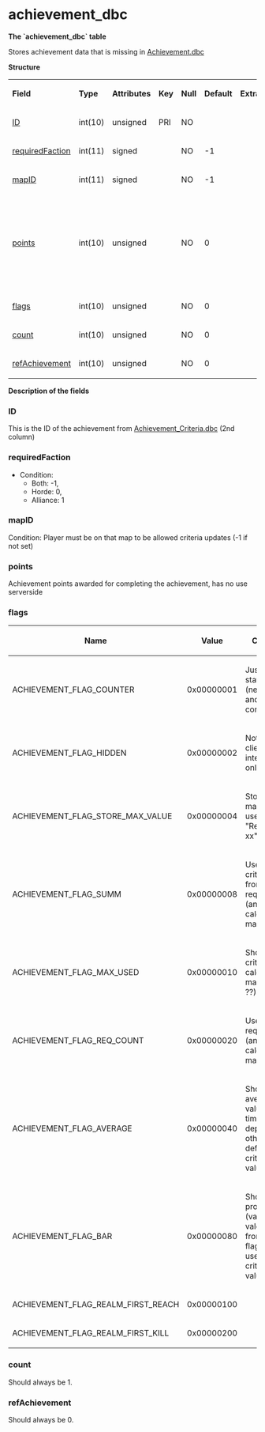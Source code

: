 # achievement\_dbc


**The \`achievement\_dbc\` table**

Stores achievement data that is missing in [Achievement.dbc](Achievement)

**Structure**

<table>
<colgroup>
<col width="12%" />
<col width="12%" />
<col width="12%" />
<col width="12%" />
<col width="12%" />
<col width="12%" />
<col width="12%" />
<col width="12%" />
</colgroup>
<tbody>
<tr class="odd">
<td><p><strong>Field</strong></p></td>
<td><p><strong>Type</strong></p></td>
<td><p><strong>Attributes</strong></p></td>
<td><p><strong>Key</strong></p></td>
<td><p><strong>Null</strong></p></td>
<td><p><strong>Default</strong></p></td>
<td><p><strong>Extra</strong></p></td>
<td><p><strong>Comment</strong></p></td>
</tr>
<tr class="even">
<td><p><a href="#id">ID</a></p></td>
<td><p>int(10)</p></td>
<td><p>unsigned</p></td>
<td><p>PRI</p></td>
<td><p>NO</p></td>
<td><p> </p></td>
<td><p> </p></td>
<td><p> </p></td>
</tr>
<tr class="odd">
<td><p><a href="#requiredfaction">requiredFaction</a></p></td>
<td><p>int(11)</p></td>
<td><p>signed</p></td>
<td><p> </p></td>
<td><p>NO</p></td>
<td><p>-1</p></td>
<td><p> </p></td>
<td><p> </p></td>
</tr>
<tr class="even">
<td><p><a href="#mapid">mapID</a></p></td>
<td><p>int(11)</p></td>
<td><p>signed</p></td>
<td><p> </p></td>
<td><p>NO</p></td>
<td><p>-1</p></td>
<td><p> </p></td>
<td><p> </p></td>
</tr>
<tr class="odd">
<td><p><a href="#points">points</a></p></td>
<td><p>int(10)</p></td>
<td><p>unsigned</p></td>
<td><p> </p></td>
<td><p>NO</p></td>
<td><p>0</p></td>
<td><p> </p></td>
<td><p>Achievement points awarded for completing the achievement, has no use serverside</p></td>
</tr>
<tr class="even">
<td><p><a href="#flags">flags</a></p></td>
<td><p>int(10)</p></td>
<td><p>unsigned</p></td>
<td><p> </p></td>
<td><p>NO</p></td>
<td><p>0</p></td>
<td><p> </p></td>
<td><p> </p></td>
</tr>
<tr class="odd">
<td><p><a href="#count">count</a></p></td>
<td><p>int(10)</p></td>
<td><p>unsigned</p></td>
<td><p> </p></td>
<td><p>NO</p></td>
<td><p>0</p></td>
<td><p> </p></td>
<td><p> </p></td>
</tr>
<tr class="even">
<td><p><a href="#refachievement">refAchievement</a></p></td>
<td><p>int(10)</p></td>
<td><p>unsigned</p></td>
<td><p> </p></td>
<td><p>NO</p></td>
<td><p>0</p></td>
<td><p> </p></td>
<td><p> </p></td>
</tr>
</tbody>
</table>

**Description of the fields**

### ID

This is the ID of the achievement from [Achievement\_Criteria.dbc](Achievement+Criteria) (2nd column)

### requiredFaction

-   Condition:
    -   Both: -1,
    -   Horde: 0,
    -   Alliance: 1

### mapID

Condition: Player must be on that map to be allowed criteria updates (-1 if not set)

### points

Achievement points awarded for completing the achievement, has no use serverside

### flags

<table>
<colgroup>
<col width="33%" />
<col width="33%" />
<col width="33%" />
</colgroup>
<thead>
<tr class="header">
<th><p>Name</p></th>
<th><p>Value</p></th>
<th><p>Comment</p></th>
</tr>
</thead>
<tbody>
<tr class="odd">
<td><p>ACHIEVEMENT_FLAG_COUNTER</p></td>
<td><p>0x00000001</p></td>
<td><p>Just count statistic (never stop and complete)</p></td>
</tr>
<tr class="even">
<td><p>ACHIEVEMENT_FLAG_HIDDEN</p></td>
<td><p>0x00000002</p></td>
<td><p>Not sent to client - internal use only</p></td>
</tr>
<tr class="odd">
<td><p>ACHIEVEMENT_FLAG_STORE_MAX_VALUE</p></td>
<td><p>0x00000004</p></td>
<td><p>Store only max value? used only in &quot;Reach level xx&quot;</p></td>
</tr>
<tr class="even">
<td><p>ACHIEVEMENT_FLAG_SUMM</p></td>
<td><p>0x00000008</p></td>
<td><p>Use summ criteria value from all reqirements (and calculate max value)</p></td>
</tr>
<tr class="odd">
<td><p>ACHIEVEMENT_FLAG_MAX_USED</p></td>
<td><p>0x00000010</p></td>
<td><p>Show max criteria (and calculate max value ??)</p></td>
</tr>
<tr class="even">
<td><p>ACHIEVEMENT_FLAG_REQ_COUNT</p></td>
<td><p>0x00000020</p></td>
<td><p>Use not zero req count (and calculate max value)</p></td>
</tr>
<tr class="odd">
<td><p>ACHIEVEMENT_FLAG_AVERAGE</p></td>
<td><p>0x00000040</p></td>
<td><p>Show as average value (value / time_in_days) depend from other flag (by def use last criteria value)</p></td>
</tr>
<tr class="even">
<td><p>ACHIEVEMENT_FLAG_BAR</p></td>
<td><p>0x00000080</p></td>
<td><p>Show as progress bar (value / max vale) depend from other flag (by def use last criteria value)</p></td>
</tr>
<tr class="odd">
<td><p>ACHIEVEMENT_FLAG_REALM_FIRST_REACH</p></td>
<td><p>0x00000100</p></td>
<td><p> </p></td>
</tr>
<tr class="even">
<td><p>ACHIEVEMENT_FLAG_REALM_FIRST_KILL</p></td>
<td><p>0x00000200</p></td>
<td><p> </p></td>
</tr>
</tbody>
</table>

### count

Should always be 1.

### refAchievement

Should always be 0.
